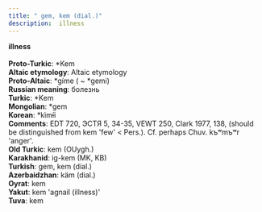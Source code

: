```yaml
---
title: " gem, kem (dial.)"
description:  illness
---
```

<p data-pagefind-weight="0.5">
<strong> illness</strong><br><br>
<strong>Proto-Turkic</strong>:  *Kem<br>
<strong>Altaic etymology</strong>:  Altaic etymology<br>
<strong> Proto-Altaic</strong>:  *gíme ( ~ *gemi)<br>
<strong>Russian meaning</strong>:  болезнь<br>
<strong>Turkic</strong>:  *Kem<br>
<strong>Mongolian</strong>:  *gem<br>
<strong>Korean</strong>:  *kìmɨ́i<br>
<strong>Comments</strong>:  EDT 720, ЭСТЯ 5, 34-35, VEWT 250, Clark 1977, 138, (should be distinguished from kem 'few' < Pers.). Cf. perhaps Chuv. kъʷmъʷr 'anger'.<br>
<strong>Old Turkic</strong>:  kem (OUygh.)<br>
<strong>Karakhanid</strong>:  ig-kem (MK, KB)<br>
<strong>Turkish</strong>:  gem, kem (dial.)<br>
<strong>Azerbaidzhan</strong>:  käm (dial.)<br>
<strong>Oyrat</strong>:  kem<br>
<strong>Yakut</strong>:  kem 'agnail (illness)'<br>
<strong>Tuva</strong>:  kem<br>

</p>
